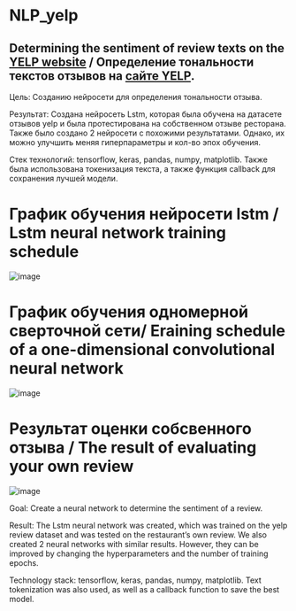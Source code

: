 # NLP_yelp
## Determining the sentiment of review texts on the [YELP website](https://www.yelp.com/) / Определение тональности текстов отзывов на [сайте YELP](https://www.yelp.com/).

Цель: Созданию нейросети для определения тональности отзыва.

Результат: Создана нейросеть Lstm, которая была обучена на датасете отзывов yelp и была протестирована на собственном отзыве ресторана. Также было создано 2 нейросети с похожими результатами. Однако, их можно улучшить меняя гиперпараметры и кол-во эпох обучения.

Стек технологий: tensorflow, keras, pandas, numpy, matplotlib. Также была использована токенизация текста, а также функция callback для сохранения лучшей модели.

# График обучения нейросети lstm / Lstm neural network training schedule
![image](https://github.com/ArtemAvgutin/NLP_yelp/assets/131138862/8dde160c-42c6-42d8-bc37-35358faf5bac)

# График обучения одномерной сверточной сети/ Еraining schedule of a one-dimensional convolutional neural network
![image](https://github.com/ArtemAvgutin/NLP_yelp/assets/131138862/e8632833-e4ae-4e1e-9e28-fe86a0f4c507)

# Результат оценки собсвенного отзыва / The result of evaluating your own review
![image](https://github.com/ArtemAvgutin/NLP_yelp/assets/131138862/0e341135-e341-4356-b44e-75ec93ba1ff6)

Goal: Create a neural network to determine the sentiment of a review.

Result: The Lstm neural network was created, which was trained on the yelp review dataset and was tested on the restaurant’s own review. We also created 2 neural networks with similar results. However, they can be improved by changing the hyperparameters and the number of training epochs.

Technology stack: tensorflow, keras, pandas, numpy, matplotlib. Text tokenization was also used, as well as a callback function to save the best model.
